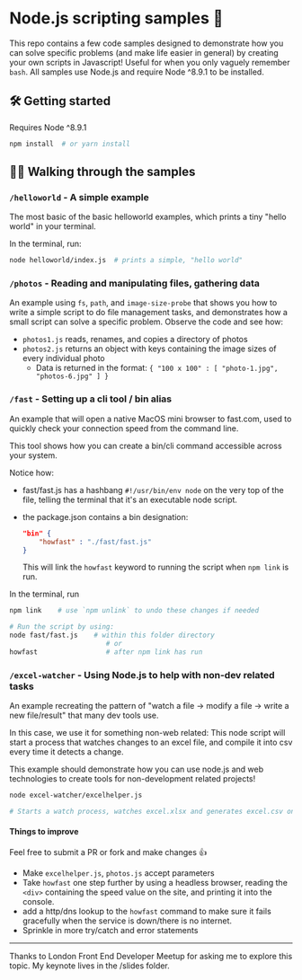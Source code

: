 # Node.js scripting samples 📝 

This repo contains a few code samples designed to demonstrate how you can solve specific problems (and make life easier in general) by creating your own scripts in Javascript! Useful for when you only vaguely remember `bash`. All samples use Node.js and require Node ^8.9.1 to be installed. 

## 🛠 Getting started 
Requires Node ^8.9.1

```bash
npm install  # or yarn install
```

## 💁🏻‍ Walking through the samples 

### `/helloworld` - A simple example
The most basic of the basic helloworld examples, which prints a tiny "hello world" in your terminal.

In the terminal, run:
```bash
node helloworld/index.js  # prints a simple, "hello world"
```

### `/photos` - Reading and manipulating files, gathering data
An example using `fs`, `path`, and `image-size-probe` that shows you how to write a simple script to do file management tasks, and demonstrates how a small script can solve a specific problem. Observe the code and see how:
* `photos1.js` reads, renames, and copies a directory of photos
* `photos2.js` returns an object with keys containing the image sizes of every individual photo
    * Data is returned in the format: `{ "100 x 100" : [ "photo-1.jpg", "photos-6.jpg" ] }`

### `/fast` - Setting up a cli tool / bin alias
An example that will open a native MacOS mini browser to fast.com, used to quickly check your connection speed from the command line. 

This tool shows how you can create a bin/cli command accessible across your system.

Notice how:
* fast/fast.js has a hashbang `#!/usr/bin/env node` on the very top of the file, telling the terminal that it's an executable node script.

* the package.json contains a bin designation: 
  ```json
  "bin" {
      "howfast" : "./fast/fast.js"
  }
  ```
  This will link the `howfast` keyword to running the script when `npm link` is run.

In the terminal, run
```bash
npm link    # use `npm unlink` to undo these changes if needed

# Run the script by using:
node fast/fast.js    # within this folder directory
                        # or
howfast                 # after npm link has run
```

### `/excel-watcher` - Using Node.js to help with non-dev related tasks
An example recreating the pattern of "watch a file -> modify a file -> write a new file/result" that many dev tools use. 

In this case, we use it for something non-web related: This node script will start a process that watches changes to an excel file, and compile it into csv every time it detects a change.

This example should demonstrate how you can use node.js and web technologies to create tools for non-development related projects!

```bash
node excel-watcher/excelhelper.js   

# Starts a watch process, watches excel.xlsx and generates excel.csv on every change.
```

#### Things to improve

Feel free to submit a PR or fork and make changes 👍

- Make `excelhelper.js`, `photos.js` accept parameters
- Take `howfast` one step further by using a headless browser, reading the `<div>` containing the speed value on the site, and printing it into the console.
- add a http/dns lookup to the `howfast` command to make sure it fails gracefully when the service is down/there is no internet.
- Sprinkle in more try/catch and error statements

---------

Thanks to London Front End Developer Meetup for asking me to explore this topic. My keynote lives in the /slides folder.